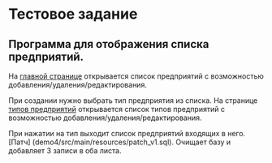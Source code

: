 # Тестовое задание

## Программа для отображения списка предприятий.

На [главной странице](http://localhost:8080/enterprises) открывается список предприятий с возможностью добавления/удаления/редактирования. 

При создании нужно выбрать тип предприятия из списка. На странице [типов предприятий](http://localhost:8080/enterprise-types) открывается список типов предприятий с возможностью добавления/удаления/редактирования. 

При нажатии на тип выходит список предприятий входящих в него. [Патч] (demo4/src/main/resources/patch_v1.sql). Очищает базу и добавляет 3 записи в оба листа.
